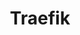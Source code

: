 ---
weight: 999
title: "Traefik"
description: ""
icon: "traefikproxy"
icontype: "simple"
toc: true
---